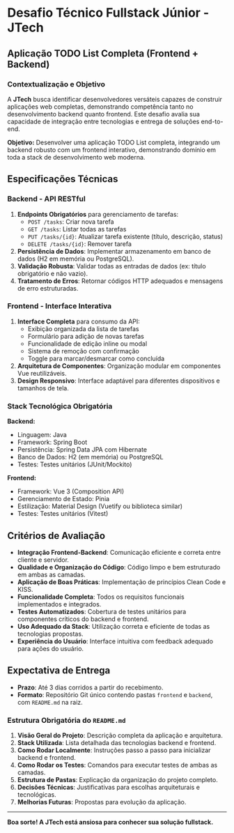 # Desafio Técnico Fullstack Júnior - JTech

## Aplicação TODO List Completa (Frontend + Backend)

### Contextualização e Objetivo

A **JTech** busca identificar desenvolvedores versáteis capazes de construir aplicações web completas, demonstrando competência tanto no desenvolvimento backend quanto frontend. Este desafio avalia sua capacidade de integração entre tecnologias e entrega de soluções end-to-end.

**Objetivo:** Desenvolver uma aplicação TODO List completa, integrando um backend robusto com um frontend interativo, demonstrando domínio em toda a stack de desenvolvimento web moderna.

## Especificações Técnicas

### Backend - API RESTful

1. **Endpoints Obrigatórios** para gerenciamento de tarefas:
   * `POST /tasks`: Criar nova tarefa
   * `GET /tasks`: Listar todas as tarefas
   * `PUT /tasks/{id}`: Atualizar tarefa existente (título, descrição, status)
   * `DELETE /tasks/{id}`: Remover tarefa
2. **Persistência de Dados**: Implementar armazenamento em banco de dados (H2 em memória ou PostgreSQL).
3. **Validação Robusta**: Validar todas as entradas de dados (ex: título obrigatório e não vazio).
4. **Tratamento de Erros**: Retornar códigos HTTP adequados e mensagens de erro estruturadas.

### Frontend - Interface Interativa

1. **Interface Completa** para consumo da API:
   * Exibição organizada da lista de tarefas
   * Formulário para adição de novas tarefas
   * Funcionalidade de edição inline ou modal
   * Sistema de remoção com confirmação
   * Toggle para marcar/desmarcar como concluída
2. **Arquitetura de Componentes**: Organização modular em componentes Vue reutilizáveis.
3. **Design Responsivo**: Interface adaptável para diferentes dispositivos e tamanhos de tela.

### Stack Tecnológica Obrigatória

**Backend:**

* Linguagem: Java
* Framework: Spring Boot
* Persistência: Spring Data JPA com Hibernate
* Banco de Dados: H2 (em memória) ou PostgreSQL
* Testes: Testes unitários (JUnit/Mockito)

**Frontend:**

* Framework: Vue 3 (Composition API)
* Gerenciamento de Estado: Pinia
* Estilização: Material Design (Vuetify ou biblioteca similar)
* Testes: Testes unitários (Vitest)

## Critérios de Avaliação

* **Integração Frontend-Backend**: Comunicação eficiente e correta entre cliente e servidor.
* **Qualidade e Organização do Código**: Código limpo e bem estruturado em ambas as camadas.
* **Aplicação de Boas Práticas**: Implementação de princípios Clean Code e KISS.
* **Funcionalidade Completa**: Todos os requisitos funcionais implementados e integrados.
* **Testes Automatizados**: Cobertura de testes unitários para componentes críticos do backend e frontend.
* **Uso Adequado da Stack**: Utilização correta e eficiente de todas as tecnologias propostas.
* **Experiência do Usuário**: Interface intuitiva com feedback adequado para ações do usuário.

## Expectativa de Entrega

* **Prazo**: Até 3 dias corridos a partir do recebimento.
* **Formato**: Repositório Git único contendo pastas `frontend` e `backend`, com `README.md` na raiz.

### Estrutura Obrigatória do `README.md`

1. **Visão Geral do Projeto**: Descrição completa da aplicação e arquitetura.
2. **Stack Utilizada**: Lista detalhada das tecnologias backend e frontend.
3. **Como Rodar Localmente**: Instruções passo a passo para inicializar backend e frontend.
4. **Como Rodar os Testes**: Comandos para executar testes de ambas as camadas.
5. **Estrutura de Pastas**: Explicação da organização do projeto completo.
6. **Decisões Técnicas**: Justificativas para escolhas arquiteturais e tecnológicas.
7. **Melhorias Futuras**: Propostas para evolução da aplicação.

---

**Boa sorte! A JTech está ansiosa para conhecer sua solução fullstack.**
